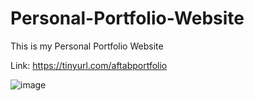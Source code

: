 # Personal-Portfolio-Website
This is my Personal Portfolio Website

Link: https://tinyurl.com/aftabportfolio

![image](https://github.com/aftabyo/Personal-Portfolio-Website/assets/86048783/3a6913f3-39c2-4502-ba84-b30db2c3c17f)


